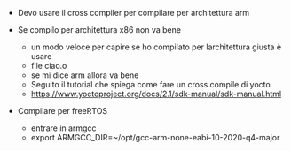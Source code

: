 - Devo usare il cross compiler per compilare per architettura arm
- Se compilo per architettura x86 non va bene
    - un modo veloce per capire se ho compilato per larchitettura giusta è usare
    - file ciao.o 
    - se mi dice arm allora va bene
    - Seguito il tutorial che spiega come fare un cross compile di yocto
    - https://www.yoctoproject.org/docs/2.1/sdk-manual/sdk-manual.html



- Compilare per freeRTOS
    - entrare in armgcc
    - export ARMGCC_DIR=~/opt/gcc-arm-none-eabi-10-2020-q4-major



